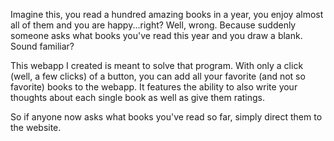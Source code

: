 Imagine this, you read a hundred amazing books in a year, you enjoy almost all of them and you are happy...right?
Well, wrong. Because suddenly someone asks what books you've read this year and you draw a blank. Sound familiar?

This webapp I created is meant to solve that program. With only a click (well, a few clicks) of a button, you can add all your favorite (and not so favorite)
books to the webapp. It features the ability to also write your thoughts about each single book as well as give them ratings.

So if anyone now asks what books you've read so far, simply direct them to the website.
